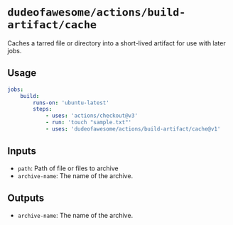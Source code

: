 # `dudeofawesome/actions/build-artifact/cache`

Caches a tarred file or directory into a short-lived artifact for use with later jobs.

## Usage

```yaml
jobs:
    build:
        runs-on: 'ubuntu-latest'
        steps:
            - uses: 'actions/checkout@v3'
            - run: 'touch "sample.txt"'
            - uses: 'dudeofawesome/actions/build-artifact/cache@v1'
```

## Inputs

-   `path`: Path of file or files to archive
-   `archive-name`: The name of the archive.

## Outputs

-   `archive-name`: The name of the archive.
